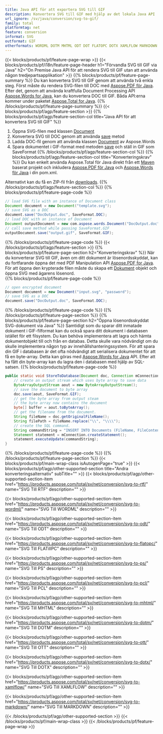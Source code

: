 ```yaml
---
title: Java API för att exportera SVG till GIF
description: Konvertera SVG till GIF med hjälp av det lokala Java API
url_ignore: /sv/java/conversion/svg-to-gif/
family: total
platformtag: net
feature: conversion
informat: SVG
outformat: GIF
otherformats: WORDML DOTM MHTML ODT DOT FLATOPC DOTX XAMLFLOW MARKDOWN PS PCL RTF
---
```

{{< blocks/products/pf/feature-page-wrap >}}
{{< blocks/products/pf/i18n/feature-page-header h1="Förvandla SVG till GIF via Java" h2="On Premise Java API för att rendera SVG till GIF utan att använda någon tredjepartsapplikation" >}}
{{% blocks/products/pf/feature-page-summary %}}
Du kan konvertera SVG till GIF genom att använda två enkla steg. Först måste du rendera SVG-filen till DOC med [Aspose.PDF för Java](https://products.aspose.com/pdf/java/). Efter det, genom att använda kraftfulla Document Processing API [Aspose.Words for Java](https://products.aspose.com/words/java/), kan du konvertera DOC till GIF. Båda API:erna kommer under paketet [Aspose.Total for Java](https://products.aspose.com/total/java/).
{{% /blocks/products/pf/feature-page-summary  %}}
{{< blocks/products/pf/agp/feature-section >}}
{{% blocks/products/pf/agp/feature-section-col title="Java API för att konvertera SVG till GIF" %}}
1. Öppna SVG-filen med klassen [Document](https://apireference.aspose.com/pdf/java/com.aspose.pdf/Document)
2. Konvertera SVG till DOC genom att använda [save](https://apireference.aspose.com/pdf/java/com.aspose.pdf/Document#save-java.lang.String-com.aspose.pdf.SaveOptions- ) metod
3. Ladda DOC-fil genom att använda klassen [Document](https://apireference.aspose.com/words/java/com.aspose.words/Document) av Aspose.Words
4. Spara dokumentet i GIF-format med metoden [save](https://apireference.aspose.com/words/java/com.aspose.words/Document#save(java.lang.String,int)) och ställ in GIF som SaveFormat
{{% /blocks/products/pf/agp/feature-section-col %}}
{{% blocks/products/pf/agp/feature-section-col title="Konverteringskrav" %}}
Du kan enkelt använda Aspose.Total för Java direkt från ett [Maven](https://repository.aspose.com/webapp/#/artifacts/browse/tree/General/repo/com/aspose/aspose-total) baserat projekt och inkludera [Aspose.PDF för Java](https://docs.aspose.com/pdf/java/installation/) och [Aspose.Words för Java](https://docs.aspose.com/words/java/installation/) i din pom.xml.

Alternativt kan du få en ZIP-fil från [downloads](https://downloads.aspose.com/total/java).
{{% /blocks/products/pf/agp/feature-section-col %}}
{{% blocks/products/pf/feature-page-code %}}

```java
// load SVG file with an instance of Document class
Document document = new Document("template.svg");
// save SVG as a DOC 
document.save("DocOutput.doc", SaveFormat.DOC); 
// load DOC with an instance of Document
Document outputDocument = new com.aspose.words.Document("DocOutput.doc");
// call save method while passing SaveFormat.GIF
outputDocument.save("output.gif", SaveFormat.GIF);   
```

{{% /blocks/products/pf/feature-page-code %}}
{{< /blocks/products/pf/agp/feature-section >}}
{{% blocks/products/pf/feature-page-section  h2="Konverteringskrav" %}}
När du konverterar SVG till GIF, även om ditt dokument är lösenordsskyddat, kan du fortfarande öppna det med PDF Manipulation API [Aspose.PDF for Java](https://docs.aspose.com/pdf/java/installation/). För att öppna den krypterade filen måste du skapa ett [Dokument](https://apireference.aspose.com/pdf/java/com.aspose.pdf/Document) objekt och öppna SVG med ägarens lösenord.  
{{% blocks/products/pf/feature-page-code %}}
```cs
// open encrypted document
Document document = new Document("input.svg", "password");
// save SVG as a DOC 
document.save("DocOutput.doc", SaveFormat.DOC);
```

{{% /blocks/products/pf/feature-page-code  %}}
{{% /blocks/products/pf/feature-page-section %}}
{{% blocks/products/pf/feature-page-section  h2="Öppna lösenordsskyddat SVG-dokument via Java" %}}
Samtidigt som du sparar ditt inmatade dokument i GIF-filformat kan du också spara ditt dokument i databasen istället för ett filsystem. Du kan behöva implementera att lagra och hämta dokumentobjekt till och från en databas. Detta skulle vara nödvändigt om du skulle implementera någon typ av innehållshanteringssystem. För att spara din GIF i databasen är det ofta nödvändigt att serialisera dokumentet för att få en byte-array. Detta kan göras med [Aspose.Words for Java](https://products.aspose.com/words/Java/) API. Efter att ha fått din byte-array kan du lagra den i databasen med hjälp av SQL-satsen. 
{{% blocks/products/pf/feature-page-code %}}

```java
public static void StoreToDatabase(Document doc, Connection mConnection) throws Exception {
    // create an output stream which uses byte array to save data
    ByteArrayOutputStream aout = new ByteArrayOutputStream();
    // save the document to byte array
    doc.save(aout, SaveFormat.GIF);
    // get the byte array from output steam
    // the byte array now contains the document
    byte[] buffer = aout.toByteArray();
    // get the filename from the document.
    String fileName = doc.getOriginalFileName();
    String filePath = fileName.replace("\\", "\\\\");
    // create the SQL command.
    String commandString = "INSERT INTO Documents (FileName, FileContent) VALUES('" + filePath + "', '" + buffer + "')";
    Statement statement = mConnection.createStatement();
    statement.executeUpdate(commandString);
}  
```

{{% /blocks/products/pf/feature-page-code  %}}
{{% /blocks/products/pf/feature-page-section %}}
{{< blocks/products/pf/main-wrap-class isAutogenPage="true" >}}
{{< blocks/products/pf/agp/other-supported-section title="Andra konverteringsalternativ" subTitle="" >}}
{{< blocks/products/pf/agp/other-supported-section-item href="https://products.aspose.com/total/sv/net/conversion/svg-to-rtf/" name="SVG Till RTF" description="" >}}

{{< blocks/products/pf/agp/other-supported-section-item href="https://products.aspose.com/total/sv/net/conversion/svg-to-wordml/" name="SVG Till WORDML" description="" >}}

{{< blocks/products/pf/agp/other-supported-section-item href="https://products.aspose.com/total/sv/net/conversion/svg-to-odt/" name="SVG Till ODT" description="" >}}

{{< blocks/products/pf/agp/other-supported-section-item href="https://products.aspose.com/total/sv/net/conversion/svg-to-flatopc/" name="SVG Till FLATillPC" description="" >}}

{{< blocks/products/pf/agp/other-supported-section-item href="https://products.aspose.com/total/sv/net/conversion/svg-to-ps/" name="SVG Till PS" description="" >}}

{{< blocks/products/pf/agp/other-supported-section-item href="https://products.aspose.com/total/sv/net/conversion/svg-to-pcl/" name="SVG Till PCL" description="" >}}

{{< blocks/products/pf/agp/other-supported-section-item href="https://products.aspose.com/total/sv/net/conversion/svg-to-mhtml/" name="SVG Till MHTML" description="" >}}

{{< blocks/products/pf/agp/other-supported-section-item href="https://products.aspose.com/total/sv/net/conversion/svg-to-dotm/" name="SVG Till DOTM" description="" >}}

{{< blocks/products/pf/agp/other-supported-section-item href="https://products.aspose.com/total/sv/net/conversion/svg-to-ott/" name="SVG Till OTT" description="" >}}

{{< blocks/products/pf/agp/other-supported-section-item href="https://products.aspose.com/total/sv/net/conversion/svg-to-dotx/" name="SVG Till DOTX" description="" >}}

{{< blocks/products/pf/agp/other-supported-section-item href="https://products.aspose.com/total/sv/net/conversion/svg-to-xamlflow/" name="SVG Till XAMLFLOW" description="" >}}

{{< blocks/products/pf/agp/other-supported-section-item href="https://products.aspose.com/total/sv/net/conversion/svg-to-markdown/" name="SVG Till MARKDOWN" description="" >}}


{{< /blocks/products/pf/agp/other-supported-section >}}
{{< /blocks/products/pf/main-wrap-class >}}
{{< /blocks/products/pf/feature-page-wrap >}}